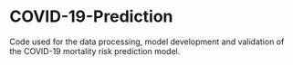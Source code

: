 # COVID-19-Prediction
Code used for the data processing, model development and validation of the COVID-19 mortality risk prediction model.
